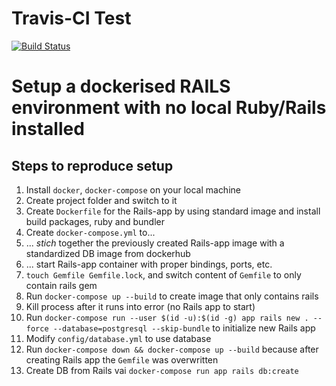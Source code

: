 # Travis-CI Test

[![Build Status](https://travis-ci.org/pygospa/rails-docker-test.svg?branch=master)](https://travis-ci.org/pygospa/rails-docker-test)


# Setup a dockerised RAILS environment with no local Ruby/Rails installed

## Steps to reproduce setup

1. Install `docker`, `docker-compose` on your local machine
1. Create project folder and switch to it
1. Create `Dockerfile` for the Rails-app by using standard image and install
   build packages, ruby and bundler
1. Create `docker-compose.yml` to...
  1. ... _stich_ together the previously created Rails-app image with a
     standardized DB image from dockerhub
  1. ... start Rails-app container with proper bindings, ports, etc.
1. `touch Gemfile Gemfile.lock`, and switch content of `Gemfile` to only contain
   rails gem
1. Run `docker-compose up --build` to create image that only contains rails
1. Kill process after it runs into error (no Rails app to start)
1. Run `docker-compose run --user $(id -u):$(id -g) app rails new . --force
   --database=postgresql --skip-bundle` to initialize new Rails app
1. Modify `config/database.yml` to use database
1. Run `docker-compose down && docker-compose up --build` because after creating
   Rails app the `Gemfile` was overwritten
1. Create DB from Rails vai `docker-compose run app rails db:create`

